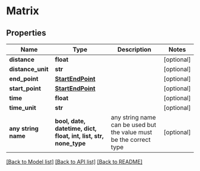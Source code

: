 # Matrix


## Properties
Name | Type | Description | Notes
------------ | ------------- | ------------- | -------------
**distance** | **float** |  | [optional] 
**distance_unit** | **str** |  | [optional] 
**end_point** | [**StartEndPoint**](StartEndPoint.md) |  | [optional] 
**start_point** | [**StartEndPoint**](StartEndPoint.md) |  | [optional] 
**time** | **float** |  | [optional] 
**time_unit** | **str** |  | [optional] 
**any string name** | **bool, date, datetime, dict, float, int, list, str, none_type** | any string name can be used but the value must be the correct type | [optional]

[[Back to Model list]](../README.md#documentation-for-models) [[Back to API list]](../README.md#documentation-for-api-endpoints) [[Back to README]](../README.md)


